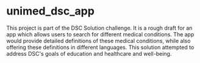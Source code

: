 # unimed_dsc_app

This project is part of the DSC Solution challenge. It is a rough draft for an app which allows users to search for different medical conditions. The app would provide detailed definitions of these medical conditions, while also offering these definitions in different languages. This solution attempted to address DSC's goals of education and healthcare and well-being.
